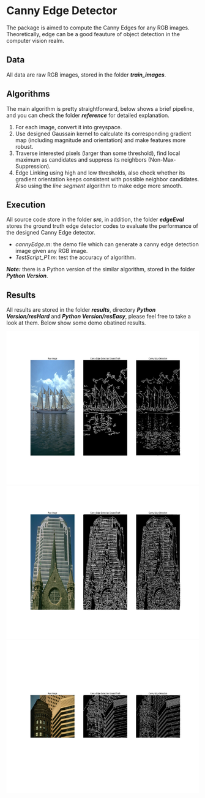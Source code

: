 # Canny Edge Detector
The package is aimed to compute the Canny Edges for any RGB images. Theoretically, edge can be a good feauture of object detection in the computer vision realm.

Data
----
All data are raw RGB images, stored in the folder **_train_images_**. 


Algorithms
----------
The main algorithm is pretty straightforward, below shows a brief pipeline, and you can check the folder **_reference_** for detailed explanation.

1. For each image, convert it into greyspace. 
2. Use designed Gaussain kernel to calculate its corresponding gradient map (including magnitude and orientation) and make features more robust.
3. Traverse interested pixels (larger than some threshold), find local maximum as candidates and suppress its neighbors (Non-Max-Suppression).
4. Edge Linking using high and low thresholds, also check whether its gradient orientation keeps consistent with possible neighbor candidates. Also using the _line segment_ algorithm to make edge more smooth.


Execution
---------
All source code store in the folder **_src_**, in addition, the folder **_edgeEval_** stores the ground truth edge detector codes to evaluate the performance of the designed Canny Edge detector. 
* _cannyEdge.m_: the demo file which can generate a canny edge detection image given any RGB image. 
* _TestScript_P1.m_: test the accuracy of algorithm.

**_Note:_** there is a Python version of the similar algorithm, stored in the folder **_Python Version_**.

Results
-------
All results are stored in the folder **_results_**, directory **_Python Version/resHard_** and **_Python Version/resEasy_**, please feel free to take a look at them. Below show some demo obatined results.

<div align=center>
  <img width="800" height="400" src="./Python Version/resHard/figure_5.png", alt="demo1"/>
</div>

<div align=center>
  <img width="800" height="400" src="./Python Version/resEasy/figure_15.png", alt="demo2"/>
</div>

<div align=center>
  <img width="800" height="400" src="./Python Version/resEasy/figure_13.png", alt="demo3"/>
</div>
